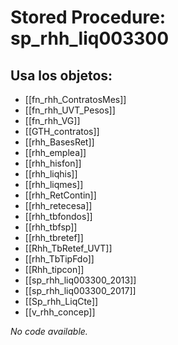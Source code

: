 # Stored Procedure: sp_rhh_liq003300

## Usa los objetos:
- [[fn_rhh_ContratosMes]]
- [[fn_rhh_UVT_Pesos]]
- [[fn_rhh_VG]]
- [[GTH_contratos]]
- [[rhh_BasesRet]]
- [[rhh_emplea]]
- [[rhh_hisfon]]
- [[rhh_liqhis]]
- [[rhh_liqmes]]
- [[rhh_RetContin]]
- [[rhh_retecesa]]
- [[rhh_tbfondos]]
- [[rhh_tbfsp]]
- [[rhh_tbretef]]
- [[Rhh_TbRetef_UVT]]
- [[rhh_TbTipFdo]]
- [[Rhh_tipcon]]
- [[sp_rhh_liq003300_2013]]
- [[sp_rhh_liq003300_2017]]
- [[Sp_rhh_LiqCte]]
- [[v_rhh_concep]]

*No code available.*

